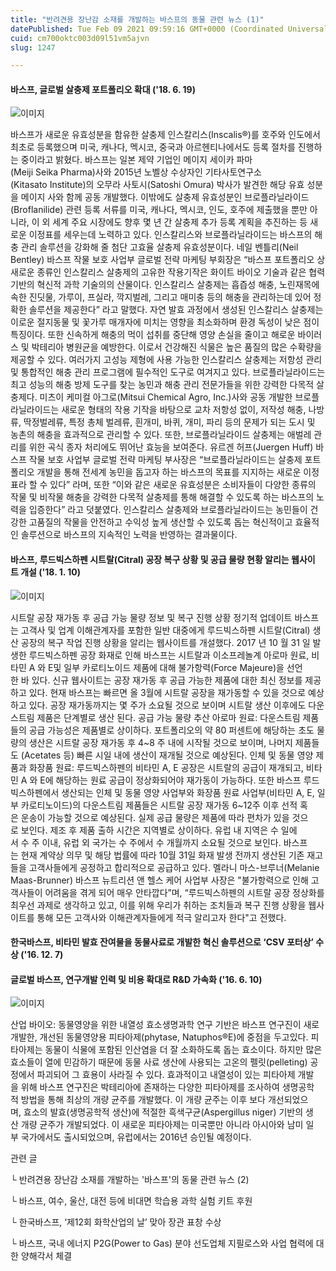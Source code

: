 ```yaml
---
title: "반려견용 장난감 소재를 개발하는 바스프의 동물 관련 뉴스 (1)"
datePublished: Tue Feb 09 2021 09:59:16 GMT+0000 (Coordinated Universal Time)
cuid: cm700oktc003d09l51vm5ajvn
slug: 1247

---
```



#### 바스프, 글로벌 살충제 포트폴리오 확대 ('18. 6. 19)

![이미지](https://cdn.hashnode.com/res/hashnode/image/upload/v1739250228687/9c7ce36b-d519-4ba8-8674-e0c7637ba5d9.jpeg)

바스프가 새로운 유효성분을 함유한 살충제 인스칼리스(Inscalis®)를 호주와 인도에서 최초로 등록했으며 미국, 캐나다, 멕시코, 중국과 아르헨티나에서도 등록 절차를 진행하는 중이라고 밝혔다. 바스프는 일본 제약 기업인 메이지 세이카 파마(Meiji Seika Pharma)사와 2015년 노벨상 수상자인 기타사토연구소(Kitasato Institute)의 오무라 사토시(Satoshi Omura) 박사가 발견한 해당 유효 성분을 메이지 사와 함께 공동 개발했다. 이밖에도 살충제 유효성분인 브로플라닐라이드(Broflanilide) 관련 등록 서류를 미국, 캐나다, 멕시코, 인도, 호주에 제출했을 뿐만 아니라, 이 외 세계 주요 시장에도 향후 몇 년 간 살충제 추가 등록 계획을 추진하는 등 새로운 이정표를 세우는데 노력하고 있다. 인스칼리스와 브로플라닐라이드는 바스프의 해충 관리 솔루션을 강화해 줄 첨단 고효율 살충제 유효성분이다. 네일 벤틀리(Neil Bentley) 바스프 작물 보호 사업부 글로벌 전략 마케팅 부회장은 “바스프 포트폴리오 상 새로운 종류인 인스칼리스 살충제의 고유한 작용기작은 화이트 바이오 기술과 같은 협력 기반의 혁신적 과학 기술의의 산물이다. 인스칼리스 살충제는 흡즙성 해충, 노린재목에 속한 진딧물, 가루이, 프실라, 깍지벌레, 그리고 매미충 등의 해충을 관리하는데 있어 정확한 솔루션을 제공한다” 라고 말했다. 자연 발효 과정에서 생성된 인스칼리스 살충제는 이로운 절지동물 및 꽃가루 매개자에 미치는 영향을 최소화하며 환경 독성이 낮은 점이 특징이다. 또한 신속하게 해충의 먹이 섭취를 중단해 영양 손실을 줄이고 해로운 바이러스 및 박테리아 병원균을 예방한다. 이로서 건강해진 식물은 높은 품질의 많은 수확량을 제공할 수 있다. 여러가지 고성능 제형에 사용 가능한 인스칼리스 살충제는 저항성 관리 및 통합적인 해충 관리 프로그램에 필수적인 도구로 여겨지고 있다. 브로플라닐라이드는 최고 성능의 해충 방제 도구를 찾는 농민과 해충 관리 전문가들을 위한 강력한 다목적 살충제다. 미츠이 케미컬 아그로(Mitsui Chemical Agro, Inc.)사와 공동 개발한 브로플라닐라이드는 새로운 형태의 작용 기작을 바탕으로 교차 저항성 없이, 저작성 해충, 나방류, 딱정벌레류, 특정 총체 벌레류, 흰개미, 바퀴, 개미, 파리 등의 문제가 되는 도시 및 농촌의 해충을 효과적으로 관리할 수 있다. 또한, 브로플라닐라이드 살충제는 애벌레 관리를 위한 곡식 종자 처리에도 뛰어난 효능을 보여준다. 유르겐 허프(Juergen Huff) 바스프 작물 보호 사업부 글로벌 전략 마케팅 부사장은 “브로플라닐라이드는 살충제 포트폴리오 개발을 통해 전세계 농민을 돕고자 하는 바스프의 목표를 지지하는 새로운 이정표라 할 수 있다” 라며, 또한 “이와 같은 새로운 유효성분은 소비자들이 다양한 종류의 작물 및 비작물 해충을 강력한 다목적 살충제를 통해 해결할 수 있도록 하는 바스프의 노력을 입증한다” 라고 덧붙였다. 인스칼리스 살충제와 브로플라닐라이드는 농민들이 건강한 고품질의 작물을 안전하고 수익성 높게 생산할 수 있도록 돕는 혁신적이고 효율적인 솔루션으로 바스프의 지속적인 노력을 반영하는 결과물이다.

#### 바스프, 루드빅스하펜 시트랄(Citral) 공장 복구 상황 및 공급 물량 현황 알리는 웹사이트 개설 ('18. 1. 10)

![이미지](https://cdn.hashnode.com/res/hashnode/image/upload/v1739250230519/95d9ed90-a187-4796-af6d-876bf92fad39.jpeg)

시트랄 공장 재가동 후 공급 가능 물량 정보 및 복구 진행 상황 정기적 업데이트 바스프는 고객사 및 업계 이해관계자를 포함한 일반 대중에게 루드빅스하펜 시트랄(Citral) 생산 공장의 복구 작업 진행 상황을 알리는 웹사이트를 개설했다. 2017 년 10 월 31 일 발생한 루드빅스하펜 공장 화재로 인해 바스프는 시트랄과 이소프레놀계 아로마 원료, 비타민 A 와 E및 일부 카로티노이드 제품에 대해 불가항력(Force Majeure)을 선언한 바 있다. 신규 웹사이트는 공장 재가동 후 공급 가능한 제품에 대한 최신 정보를 제공하고 있다. 현재 바스프는 빠르면 올 3월에 시트랄 공장을 재가동할 수 있을 것으로 예상하고 있다. 공장 재가동까지는 몇 주가 소요될 것으로 보이며 시트랄 생산 이후에도 다운스트림 제품은 단계별로 생산 된다. 공급 가능 물량 추산 아로마 원료: 다운스트림 제품들의 공급 가능성은 제품별로 상이하다. 포트폴리오의 약 80 퍼센트에 해당하는 초도 물량의 생산은 시트랄 공장 재가동 후 4~8 주 내에 시작될 것으로 보이며, 나머지 제품들도 (Acetates 등) 빠른 시일 내에 생산이 재개될 것으로 예상된다. 인체 및 동물 영양 제품과 화장품 원료: 루드빅스하펜의 비타민 A, E 공장은 시트랄의 공급이 재개되고, 비타민 A 와 E에 해당하는 원료 공급이 정상화되어야 재가동이 가능하다. 또한 바스프 루드빅스하펜에서 생산되는 인체 및 동물 영양 사업부와 화장품 원료 사업부(비타민 A, E, 일부 카로티노이드)의 다운스트림 제품들은 시트랄 공장 재가동 6~12주 이후 선적 혹은 운송이 가능할 것으로 예상된다. 실제 공급 물량은 제품에 따라 편차가 있을 것으로 보인다. 제조 후 제품 출하 시간은 지역별로 상이하다. 유럽 내 지역은 수 일에서 수 주 이내, 유럽 외 국가는 수 주에서 수 개월까지 소요될 것으로 보인다. 바스프는 현재 계약상 의무 및 해당 법률에 따라 10월 31일 화재 발생 전까지 생산된 기존 재고들을 고객사들에게 공정하고 합리적으로 공급하고 있다. 멜라니 마스-브루너(Melanie Maas-Brunner) 바스프 뉴트리션 앤 헬스 케어 사업부 사장은 "불가항력으로 인해 고객사들이 어려움을 겪게 되어 매우 안타깝다”며, “루드빅스하펜의 시트랄 공장 정상화를 최우선 과제로 생각하고 있고, 이를 위해 우리가 취하는 조치들과 복구 진행 상황을 웹사이트를 통해 모든 고객사와 이해관계자들에게 적극 알리고자 한다"고 전했다.

#### 한국바스프, 비타민 발효 잔여물을 동물사료로 개발한 혁신 솔루션으로 ‘CSV 포터상’ 수상 ('16. 12. 7)

#### 글로벌 바스프, 연구개발 인력 및 비용 확대로 R&D 가속화 ('16. 6. 10)

![이미지](https://cdn.hashnode.com/res/hashnode/image/upload/v1739250231880/ad58c7bc-daaf-4188-afef-9455e380022d.png)

산업 바이오: 동물영양을 위한 내열성 효소생명과학 연구 기반은 바스프 연구진이 새로 개발한, 개선된 동물영양용 피타아제(phytase, Natuphos®E)에 중점을 두고있다. 피타아제는 동물이 식물에 포함된 인산염을 더 잘 소화하도록 돕는 효소이다. 하지만 많은 효소들이 열에 민감하기 때문에 동물 사료 생산에 사용되는 고온의 펠릿(pelleting) 공정에서 파괴되어 그 효용이 사라질 수 있다. 효과적이고 내열성이 있는 피타아제 개발을 위해 바스프 연구진은 박테리아에 존재하는 다양한 피타아제를 조사하여 생명공학적 방법을 통해 최상의 개량 균주를 개발했다. 이 개량 균주는 이후 보다 개선되었으며, 효소의 발효(생명공학적 생산)에 적절한 흑색구균(Aspergillus niger) 기반의 생산 개량 균주가 개발되었다. 이 새로운 피타아제는 미국뿐만 아니라 아시아와 남미 일부 국가에서도 출시되었으며, 유럽에서는 2016년 승인될 예정이다.

관련 글

└ 반려견용 장난감 소재를 개발하는 '바스프'의 동물 관련 뉴스 (2)

└ 바스프, 여수, 울산, 대전 등에 비대면 학습용 과학 실험 키트 후원

└ 한국바스프, ‘제12회 화학산업의 날’ 맞아 장관 표창 수상

└ 바스프, 국내 에너지 P2G(Power to Gas) 분야 선도업체 지필로스와 사업 협력에 대한 양해각서 체결